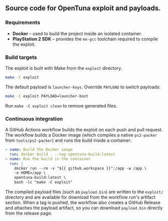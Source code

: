 ## Source code for OpenTuna exploit and payloads.

### Requirements
- **Docker** – used to build the project inside an isolated container.
- **PlayStation 2 SDK** – provides the `ee-gcc` toolchain required to compile the exploit.

### Build targets
The exploit is built with Make from the `exploit` directory.

```sh
make -C exploit
```

The default payload is `launcher-keys`. Override `PAYLOAD` to switch payloads:

```sh
make -C exploit PAYLOAD=launcher-boot
```

Run `make -C exploit clean` to remove generated files.

### Continuous integration
A GitHub Actions workflow builds the exploit on each push and pull request. The workflow
builds a Docker image (which compiles a native `ps2-packer` from `tools/ps2-packer`) and runs the build inside a container:

```yaml
- name: Build the Docker image
  run: docker build . --tag opentuna-build:latest
- name: Run the build in the container
  run: |
    docker run --rm -v "${{ github.workspace }}":/app -w /app \
    -e HOME=/app \
    opentuna-build:latest \
    bash -lc "make -C exploit"
```

The compiled payload files (such as `payload.bin`) are written to the `exploit/` directory
and are available for download from the workflow run's artifact section. When a tag is
pushed, the workflow also creates a GitHub Release and attaches the payload artifact, so
you can download `payload.bin` directly from the release page.
